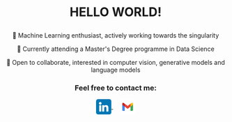 # <p align="center"> HELLO WORLD! </p>

<p align="center"> 🔭 Machine Learning enthusiast, actively working towards the singularity </p>
<p align="center"> 🌱 Currently attending a Master's Degree programme in Data Science </p>
<p align="center"> 👯 Open to collaborate, interested in computer vision, generative models and language models </p>

### <p align="center"> Feel free to contact me:
<p align="center"> 
  <a href="https://www.linkedin.com/in/brunolimon/"> 
    <img align="center" alt="Bruno's LinkedIn" width="35" src="assets/linkedin.png" />
  </a>
 &nbsp &nbsp  
 <a href="mailto:limonavilabruno@gmail.com">
    <img align="center" alt="Bruno's Gmail" width="35" src="assets/gmail.svg" />
  </a>
</p>

